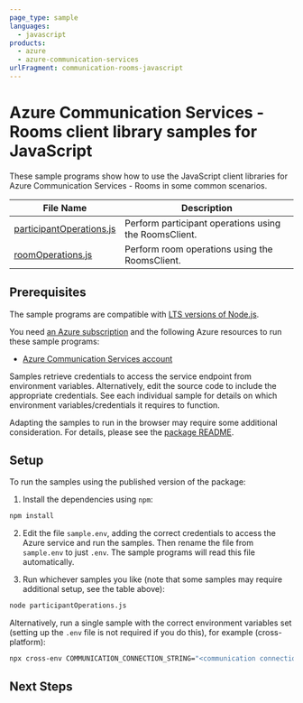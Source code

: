 ```yaml
---
page_type: sample
languages:
  - javascript
products:
  - azure
  - azure-communication-services
urlFragment: communication-rooms-javascript
---
```


# Azure Communication Services - Rooms client library samples for JavaScript

These sample programs show how to use the JavaScript client libraries for Azure Communication Services - Rooms in some common scenarios.

| **File Name**                                     | **Description**                                       |
| ------------------------------------------------- | ----------------------------------------------------- |
| [participantOperations.js][participantoperations] | Perform participant operations using the RoomsClient. |
| [roomOperations.js][roomoperations]               | Perform room operations using the RoomsClient.        |

## Prerequisites

The sample programs are compatible with [LTS versions of Node.js](https://nodejs.org/about/releases/).

You need [an Azure subscription][freesub] and the following Azure resources to run these sample programs:

- [Azure Communication Services account][createinstance_azurecommunicationservicesaccount]

Samples retrieve credentials to access the service endpoint from environment variables. Alternatively, edit the source code to include the appropriate credentials. See each individual sample for details on which environment variables/credentials it requires to function.

Adapting the samples to run in the browser may require some additional consideration. For details, please see the [package README][package].

## Setup

To run the samples using the published version of the package:

1. Install the dependencies using `npm`:

```bash
npm install
```

2. Edit the file `sample.env`, adding the correct credentials to access the Azure service and run the samples. Then rename the file from `sample.env` to just `.env`. The sample programs will read this file automatically.

3. Run whichever samples you like (note that some samples may require additional setup, see the table above):

```bash
node participantOperations.js
```

Alternatively, run a single sample with the correct environment variables set (setting up the `.env` file is not required if you do this), for example (cross-platform):

```bash
npx cross-env COMMUNICATION_CONNECTION_STRING="<communication connection string>" node participantOperations.js
```

## Next Steps

[participantoperations]: https://github.com/Azure/azure-sdk-for-js/blob/main/sdk/communication/communication-rooms/samples/v1/javascript/participantOperations.js
[roomoperations]: https://github.com/Azure/azure-sdk-for-js/blob/main/sdk/communication/communication-rooms/samples/v1/javascript/roomOperations.js
[freesub]: https://azure.microsoft.com/free/
[createinstance_azurecommunicationservicesaccount]: https://docs.microsoft.com/azure/communication-services/quickstarts/create-communication-resource
[package]: https://github.com/Azure/azure-sdk-for-js/tree/main/sdk/communication/communication-rooms/README.md
